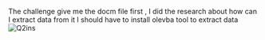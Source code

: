 The challenge give me the docm file first , I did the research about how can I extract data from it 
I should have to install  olevba tool to extract data
![Q2ins](https://github.com/MohmmadOd/BAUctf/assets/170467994/e2a53502-03b3-4d4c-a3cc-37f99d9dd92c)


